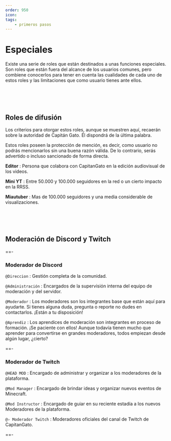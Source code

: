 ```yaml
---
order: 950
icon: 
tags:
    - primeros pasos
---
```


# Especiales

Existe una serie de roles que están destinados a unas funciones especiales. Son roles que están fuera del alcance de los usuarios comunes, pero combiene conocerlos para tener en cuenta las cualidades de cada uno de estos roles y las limitaciones que como usuario tienes ante ellos.

<br><br><br>

## Roles de difusión
Los criterios para otorgar estos roles, aunque se muestren aquí, recaerán sobre la autoridad de Capitán Gato. Él dispondrá de la última palabra.

Estos roles poseen la protección de mención, es decir, como usuario no podrás mencionarlos sin una buena razón válida. De lo contrario, serás advertido o incluso sancionado de forma directa.

**Editor**
:   Persona que colabora con CapitanGato en la edición audiovisual de los videos.

**Mini YT**
:   Entre 50.000 y 100.000 seguidores en la red o un cierto impacto en la RRSS.

**Miautuber**
:   Mas de 100.000 seguidores y una media considerable de visualizaciones.

<br><br><br>

## Moderación de Discord y Twitch

==- <h3>Moderador de Discord</h3>

`@Direccion`
:   Gestión completa de la comunidad.

`@Administración`
:   Encargados de la supervisión interna del equipo de moderación y del servidor.

`@Moderador`
:   Los moderadores son los integrantes base que están aquí para ayudarte. Si tienes alguna duda, pregunta o reporte no dudes en contactarlos. ¡Están a tu disposición!

`@Aprendiz`
:   Los aprendices de moderación son integrantes en proceso de formación. ¡Se paciente con ellos! Aunque todavía tienen mucho que aprender para convertirse en grandes moderadores, todos empiezan desde algún lugar, ¿cierto?

==- <h3>Moderador de Twitch</h3>

`@HEAD MOD`
:   Encargado de administrar y organizar a los moderadores de la plataforma.

`@Mod Manager`
:   Encargado de brindar ideas y organizar nuevos eventos de Minecraft.

`@Mod Instructor`
:   Encargado de guiar en su reciente estadía a los nuevos Moderadores de la plataforma.

`@› Moderador Twitch`
:   Moderadores oficiales del canal de Twitch de CapitanGato.

==-